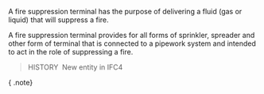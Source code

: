 A fire suppression terminal has the purpose of delivering a fluid (gas or liquid) that will suppress a fire.

A fire suppression terminal provides for all forms of sprinkler, spreader and other form of terminal that is connected to a pipework system and intended to act in the role of suppressing a fire.

> HISTORY&nbsp; New entity in IFC4

{ .note}
>
